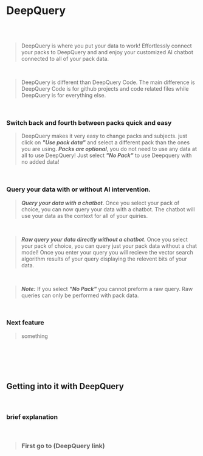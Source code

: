 # DeepQuery

<br/>
<br/>

> DeepQuery is where you put your data to work! Effortlessly connect your packs to DeepQuery and and enjoy your customized AI chatbot connected to all of your pack data.

<br/>

> DeepQuery is different than DeepQuery Code. The main difference is DeepQuery Code is for github projects and code related files while DeepQuery is for everything else.

<br/>

### Switch back and fourth between packs quick and easy

> DeepQuery makes it very easy to change packs and subjects. just click on ***"Use pack data"*** and select a different pack than the ones you are using.
> ***Packs are optional***, you do not need to use any data at all to use DeepQuery! Just select ***"No Pack"*** to use Deepquery with no added data!

<br/>

### Query your data with or without AI intervention.

> ***Query your data with a chatbot***. Once you select your pack of choice, you can now query your data with a chatbot. The chatbot will use your data as the context for all of your quiries. 

<br/>

> ***Raw query your data directly without a chatbot***. Once you select your pack of choice, you can query just your pack data without a chat model! Once you enter your query you will recieve the vector search algorithm results of your query displaying the relevent bits of your data.

<br/>

> ***Note:*** If you select ***"No Pack"*** you cannot preform a raw query. Raw queries can only be performed with pack data.

<br/>

### Next feature

> something

<br/>
<br/>
<br/>
<br/>


## Getting into it with DeepQuery

<br/>

### brief explanation

<br/>

> ### First go to (DeepQuery link)

<br/>



